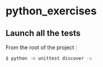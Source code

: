 # python_exercises

## Launch all the tests

From the root of the project : 

```cmd
$ python -m unittest discover -v
```